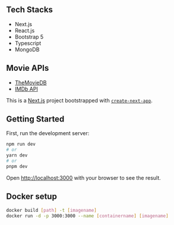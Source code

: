 

## Tech Stacks
- Next.js
- React.js
- Bootstrap 5
- Typescript
- MongoDB

## Movie APIs
- [TheMovieDB](https://www.themoviedb.org/)
- [IMDb API](https://imdb-api.com/)




This is a [Next.js](https://nextjs.org/) project bootstrapped with [`create-next-app`](https://github.com/vercel/next.js/tree/canary/packages/create-next-app).

## Getting Started

First, run the development server:

```bash
npm run dev
# or
yarn dev
# or
pnpm dev
```

Open [http://localhost:3000](http://localhost:3000) with your browser to see the result.

## Docker setup

```bash
docker build [path] -t [imagename]
docker run -d -p 3000:3000 --name [containername] [imagename]
```

